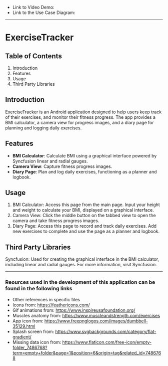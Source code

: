 - Link to Video Demo:
- Link to the Use Case Diagram:
---
# ExerciseTracker 
## Table of Contents

1. Introduction
2. Features
3. Usage
4. Third Party Libraries
   
## Introduction
ExerciseTracker is an Android application designed to help users keep track of their exercises, and monitor their fitness progress. The app provides a BMI calculator, a camera view for progress images, and a diary page for planning and logging daily exercises.

## Features
- **BMI Calculator**: Calculate BMI using a graphical interface powered by Syncfusion linear and radial gauges.
- **Camera View**: Capture fitness progress images.
- **Diary Page**: Plan and log daily exercises, functioning as a planner and logbook.

## Usage
1. BMI Calculator: Access this page from the main page. Input your height and weight to calculate your BMI, displayed on a graphical interface.
2. Camera View: Click the middle button on the tabbed view to open the camera and take fitness progress images.
3. Diary Page: Access this page to record and track daily exercises. Add new exercises to complete and use the page as a planner and logbook.
## Third Party Libraries
Syncfusion: Used for creating the graphical interface in the BMI calculator, including linear and radial gauges. For more information, visit Syncfusion.

---

### Reources used in the development of this application can be found in the following links
- Other references in specific files 
- Icons from: https://feathericons.com/
- Gif animations from: https://www.inspireusafoundation.org/
- Muscles anatomy from: https://www.muscleandstrength.com/exercises
- App icon from: https://www.freepnglogos.com/images/dumbbell-35129.html
- Splash screen from: https://www.svgbackgrounds.com/category/flat-gradient/
- Missing data icon from: https://www.flaticon.com/free-icon/empty-folder_7486768?term=empty+folder&page=1&position=6&origin=tag&related_id=7486768
